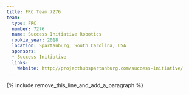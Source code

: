 ```yaml
---
title: FRC Team 7276
team:
  type: FRC
  number: 7276
  name: Success Initiative Robotics
  rookie_year: 2018
  location: Spartanburg, South Carolina, USA
  sponsors:
  - Success Initiative
  links:
    Website: http://projecthubspartanburg.com/success-initiative/
---
```


{% include remove_this_line_and_add_a_paragraph %}